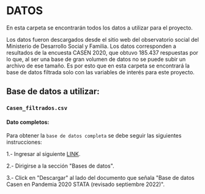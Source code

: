 # DATOS
En esta carpeta se encontrarán todos los datos a utilizar para el proyecto.

Los datos fueron descargados desde el sitio web del observatorio social del Ministerio de Desarrollo Social y Familia. Los datos corresponden a resultados de la encuesta CASEN 2020, que obtuvo 185.437 respuestas por lo que, al ser una base de gran volumen de datos no se puede subir un archivo de ese tamaño. Es por esto que en esta carpeta se encontrará la base de datos filtrada solo con las variables de interés para este proyecto. 

## Base de datos a utilizar: 
### `Casen_filtrados.csv`

#### Dato completos:
Para obtener la `base de datos completa` se debe seguir las siguientes instrucciones:

1.- Ingresar al siguiente [LINK](http://observatorio.ministeriodesarrollosocial.gob.cl/encuesta-casen-en-pandemia-2020).

2.- Dirigirse a la sección "Bases de datos".

3.- Click en "Descargar" al lado del documento que señala "Base de datos Casen en Pandemia 2020 STATA (revisado septiembre 2022)".
